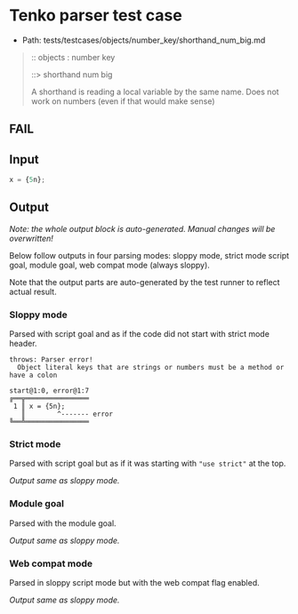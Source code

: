 # Tenko parser test case

- Path: tests/testcases/objects/number_key/shorthand_num_big.md

> :: objects : number key
>
> ::> shorthand num big
>
> A shorthand is reading a local variable by the same name. Does not work on numbers (even if that would make sense)

## FAIL

## Input

`````js
x = {5n};
`````

## Output

_Note: the whole output block is auto-generated. Manual changes will be overwritten!_

Below follow outputs in four parsing modes: sloppy mode, strict mode script goal, module goal, web compat mode (always sloppy).

Note that the output parts are auto-generated by the test runner to reflect actual result.

### Sloppy mode

Parsed with script goal and as if the code did not start with strict mode header.

`````
throws: Parser error!
  Object literal keys that are strings or numbers must be a method or have a colon

start@1:0, error@1:7
╔══╦════════════════
 1 ║ x = {5n};
   ║        ^------- error
╚══╩════════════════

`````

### Strict mode

Parsed with script goal but as if it was starting with `"use strict"` at the top.

_Output same as sloppy mode._

### Module goal

Parsed with the module goal.

_Output same as sloppy mode._

### Web compat mode

Parsed in sloppy script mode but with the web compat flag enabled.

_Output same as sloppy mode._
